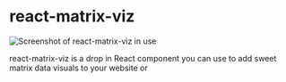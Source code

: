 # react-matrix-viz

![Screenshot of react-matrix-viz in use](https://dl.dropboxusercontent.com/s/92u8ke5724man5o/Screenshot%202016-05-13%2016.13.25.png?dl=0)

react-matrix-viz is a drop in React component you can use to add sweet matrix data visuals to your website or 